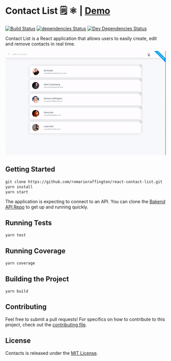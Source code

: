 # Contact List 🗒 ⚛️ | [Demo](#) 

[![Build Status](https://travis-ci.org/romarioraffington/react-contact-list.svg?branch=master)](https://travis-ci.org/romarioraffington/react-contact-list) [![dependencies Status](https://david-dm.org/romarioraffington/react-contact-list.svg)](https://david-dm.org/romarioraffington/react-contact-list.svg) [![Dev Dependencies Status](https://david-dm.org/romarioraffington/react-contact-list/dev-status.svg)](https://david-dm.org/expressjs/express?type=dev)

Contact List is a React application that allows users to easily create, edit and remove contacts in real time.

[![](.README/react-contact-list.gif)](#)

## Getting Started
```shell
git clone https://github.com/romarioraffington/react-contact-list.git
yarn install
yarn start
```
 The application is expecting to connect to an API. You can clone the [Bakend API Repo](#) to get up and running quickly.

## Running Tests
```shell
yarn test
```

## Running Coverage
```shell
yarn coverage
```

## Building the Project
```shell
yarn build
```

## Contributing
Feel free to submit a pull requests! For specifics on how to contribute to this project, check out the  [contributing file](CONTRIBUTING.md).

## License
Contacts is released under the [MIT License](LICENSE).


